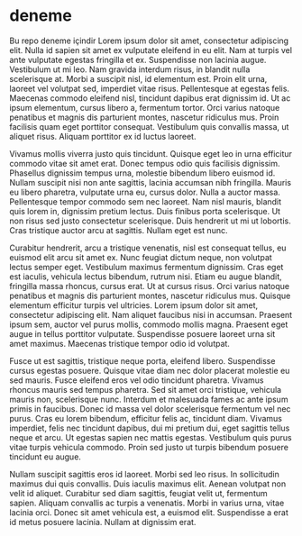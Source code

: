 # deneme
Bu repo deneme içindir
Lorem ipsum dolor sit amet, consectetur adipiscing elit. Nulla id sapien sit amet ex vulputate eleifend in eu elit. Nam at turpis vel ante vulputate egestas fringilla et ex. Suspendisse non lacinia augue. Vestibulum ut mi leo. Nam gravida interdum risus, in blandit nulla scelerisque at. Morbi a suscipit nisl, id elementum est. Proin elit urna, laoreet vel volutpat sed, imperdiet vitae risus. Pellentesque at egestas felis. Maecenas commodo eleifend nisl, tincidunt dapibus erat dignissim id. Ut ac ipsum elementum, cursus libero a, fermentum tortor. Orci varius natoque penatibus et magnis dis parturient montes, nascetur ridiculus mus. Proin facilisis quam eget porttitor consequat. Vestibulum quis convallis massa, ut aliquet risus. Aliquam porttitor ex id luctus laoreet.

Vivamus mollis viverra justo quis tincidunt. Quisque eget leo in urna efficitur commodo vitae sit amet erat. Donec tempus odio quis facilisis dignissim. Phasellus dignissim tempus urna, molestie bibendum libero euismod id. Nullam suscipit nisi non ante sagittis, lacinia accumsan nibh fringilla. Mauris eu libero pharetra, vulputate urna eu, cursus dolor. Nulla a auctor massa. Pellentesque tempor commodo sem nec laoreet. Nam nisl mauris, blandit quis lorem in, dignissim pretium lectus. Duis finibus porta scelerisque. Ut non risus sed justo consectetur scelerisque. Duis hendrerit ut mi ut lobortis. Cras tristique auctor arcu at sagittis. Nullam eget est nunc.

Curabitur hendrerit, arcu a tristique venenatis, nisl est consequat tellus, eu euismod elit arcu sit amet ex. Nunc feugiat dictum neque, non volutpat lectus semper eget. Vestibulum maximus fermentum dignissim. Cras eget est iaculis, vehicula lectus bibendum, rutrum nisi. Etiam eu augue blandit, fringilla massa rhoncus, cursus erat. Ut at cursus risus. Orci varius natoque penatibus et magnis dis parturient montes, nascetur ridiculus mus. Quisque elementum efficitur turpis vel ultricies. Lorem ipsum dolor sit amet, consectetur adipiscing elit. Nam aliquet faucibus nisi in accumsan. Praesent ipsum sem, auctor vel purus mollis, commodo mollis magna. Praesent eget augue in tellus porttitor vulputate. Suspendisse posuere laoreet urna sit amet maximus. Maecenas tristique tempor odio id volutpat.

Fusce ut est sagittis, tristique neque porta, eleifend libero. Suspendisse cursus egestas posuere. Quisque vitae diam nec dolor placerat molestie eu sed mauris. Fusce eleifend eros vel odio tincidunt pharetra. Vivamus rhoncus mauris sed tempus pharetra. Sed sit amet orci tristique, vehicula mauris non, scelerisque nunc. Interdum et malesuada fames ac ante ipsum primis in faucibus. Donec id massa vel dolor scelerisque fermentum vel nec purus. Cras eu lorem bibendum, efficitur felis ac, tincidunt diam. Vivamus imperdiet, felis nec tincidunt dapibus, dui mi pretium dui, eget sagittis tellus neque et arcu. Ut egestas sapien nec mattis egestas. Vestibulum quis purus vitae turpis vehicula commodo. Proin sed justo ut turpis bibendum posuere tincidunt eu augue.

Nullam suscipit sagittis eros id laoreet. Morbi sed leo risus. In sollicitudin maximus dui quis convallis. Duis iaculis maximus elit. Aenean volutpat non velit id aliquet. Curabitur sed diam sagittis, feugiat velit ut, fermentum sapien. Aliquam convallis ac turpis a venenatis. Morbi in varius urna, vitae lacinia orci. Donec sit amet vehicula est, a euismod elit. Suspendisse a erat id metus posuere lacinia. Nullam at dignissim erat.
